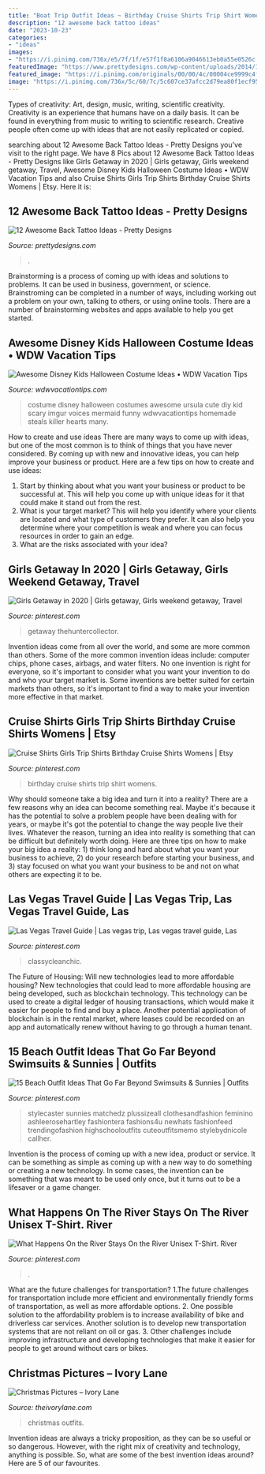 ```yaml
---
title: "Boat Trip Outfit Ideas ~ Birthday Cruise Shirts Trip Shirt Womens"
description: "12 awesome back tattoo ideas"
date: "2023-10-23"
categories:
- "ideas"
images:
- "https://i.pinimg.com/736x/e5/7f/1f/e57f1f8a6106a9046613eb0a55e0526c.jpg"
featuredImage: "https://www.prettydesigns.com/wp-content/uploads/2014/12/Beautiful-Back-Tattoo.jpg"
featured_image: "https://i.pinimg.com/originals/00/00/4c/00004ce9999c4fac6f63f95dc94fff81.jpg"
image: "https://i.pinimg.com/736x/5c/60/7c/5c607ce37afcc2d79ea80f1ecf95c4e4.jpg"
---
```



Types of creativity: Art, design, music, writing, scientific creativity.
Creativity is an experience that humans have on a daily basis. It can be found in everything from music to writing to scientific research. Creative people often come up with ideas that are not easily replicated or copied.

	

		
searching about 12 Awesome Back Tattoo Ideas - Pretty Designs you've visit to the right page. We have 8 Pics about 12 Awesome Back Tattoo Ideas - Pretty Designs like Girls Getaway in 2020 | Girls getaway, Girls weekend getaway, Travel, Awesome Disney Kids Halloween Costume Ideas • WDW Vacation Tips and also Cruise Shirts Girls Trip Shirts Birthday Cruise Shirts Womens | Etsy. Here it is:
		
    
## 12 Awesome Back Tattoo Ideas - Pretty Designs

<img loading=lazy src="https://www.prettydesigns.com/wp-content/uploads/2014/12/Beautiful-Back-Tattoo.jpg" onerror="this.onerror=null;this.src='https://tse3.mm.bing.net/th?id=OIP.IND4xC9k3CEQHo3WxyQVHQHaKg&amp;pid=15.1';" alt="12 Awesome Back Tattoo Ideas - Pretty Designs">

_Source: prettydesigns.com_

>. 

	

Brainstorming is a process of coming up with ideas and solutions to problems. It can be used in business, government, or science. Brainstroming can be completed in a number of ways, including working out a problem on your own, talking to others, or using online tools. There are a number of brainstorming websites and apps available to help you get started.

    
## Awesome Disney Kids Halloween Costume Ideas • WDW Vacation Tips

<img loading=lazy src="https://www.wdwvacationtips.com/wp-content/uploads/2016/09/urseula-costume-1-768x1024-1.jpg" onerror="this.onerror=null;this.src='https://tse4.mm.bing.net/th?id=OIP.Fr-36AKJimakunSk36d77AHaJ4&amp;pid=15.1';" alt="Awesome Disney Kids Halloween Costume Ideas • WDW Vacation Tips">

_Source: wdwvacationtips.com_

>costume disney halloween costumes awesome ursula cute diy kid scary imgur voices mermaid funny wdwvacationtips homemade steals killer hearts many. 

	

How to create and use ideas
There are many ways to come up with ideas, but one of the most common is to think of things that you have never considered. By coming up with new and innovative ideas, you can help improve your business or product. Here are a few tips on how to create and use ideas: 
1. Start by thinking about what you want your business or product to be successful at. This will help you come up with unique ideas for it that could make it stand out from the rest. 
2. What is your target market? This will help you identify where your clients are located and what type of customers they prefer. It can also help you determine where your competition is weak and where you can focus resources in order to gain an edge. 
3. What are the risks associated with your idea?

    
## Girls Getaway In 2020 | Girls Getaway, Girls Weekend Getaway, Travel

<img loading=lazy src="https://i.pinimg.com/736x/49/7a/c7/497ac7557b0abfc631bd049e79b1e45d.jpg" onerror="this.onerror=null;this.src='https://tse4.mm.bing.net/th?id=OIP.paDHyw-jtUeFtpNBp_MPHQHaLG&amp;pid=15.1';" alt="Girls Getaway in 2020 | Girls getaway, Girls weekend getaway, Travel">

_Source: pinterest.com_

>getaway thehuntercollector. 

	

Invention ideas come from all over the world, and some are more common than others. Some of the more common invention ideas include: computer chips, phone cases, airbags, and water filters. No one invention is right for everyone, so it's important to consider what you want your invention to do and who your target market is. Some inventions are better suited for certain markets than others, so it's important to find a way to make your invention more effective in that market.

    
## Cruise Shirts Girls Trip Shirts Birthday Cruise Shirts Womens | Etsy

<img loading=lazy src="https://i.pinimg.com/736x/e5/7f/1f/e57f1f8a6106a9046613eb0a55e0526c.jpg" onerror="this.onerror=null;this.src='https://tse3.mm.bing.net/th?id=OIP.UEwyugklXylMT_OWo9n_-AHaNi&amp;pid=15.1';" alt="Cruise Shirts Girls Trip Shirts Birthday Cruise Shirts Womens | Etsy">

_Source: pinterest.com_

>birthday cruise shirts trip shirt womens. 

	

Why should someone take a big idea and turn it into a reality?
There are a few reasons why an idea can become something real. Maybe it's because it has the potential to solve a problem people have been dealing with for years, or maybe it's got the potential to change the way people live their lives. Whatever the reason, turning an idea into reality is something that can be difficult but definitely worth doing. Here are three tips on how to make your big idea a reality: 1) think long and hard about what you want your business to achieve, 2) do your research before starting your business, and 3) stay focused on what you want your business to be and not on what others are expecting it to be.

    
## Las Vegas Travel Guide | Las Vegas Trip, Las Vegas Travel Guide, Las

<img loading=lazy src="https://i.pinimg.com/originals/00/00/4c/00004ce9999c4fac6f63f95dc94fff81.jpg" onerror="this.onerror=null;this.src='https://tse4.mm.bing.net/th?id=OIP.kPvDHRZ4wRYh0rfQZIYvXQHaJ4&amp;pid=15.1';" alt="Las Vegas Travel Guide | Las vegas trip, Las vegas travel guide, Las">

_Source: pinterest.com_

>classycleanchic. 

	

The Future of Housing: Will new technologies lead to more affordable housing?
New technologies that could lead to more affordable housing are being developed, such as blockchain technology. This technology can be used to create a digital ledger of housing transactions, which would make it easier for people to find and buy a place. Another potential application of blockchain is in the rental market, where leases could be recorded on an app and automatically renew without having to go through a human tenant.

    
## 15 Beach Outfit Ideas That Go Far Beyond Swimsuits &amp; Sunnies | Outfits

<img loading=lazy src="https://i.pinimg.com/736x/0c/6c/f3/0c6cf3d553bde7a549f07ca5d0a6b9af.jpg" onerror="this.onerror=null;this.src='https://tse4.mm.bing.net/th?id=OIP.vHRZZ4MByrckGR3VvOpagQHaLG&amp;pid=15.1';" alt="15 Beach Outfit Ideas That Go Far Beyond Swimsuits &amp; Sunnies | Outfits">

_Source: pinterest.com_

>stylecaster sunnies matchedz plussizeall clothesandfashion feminino ashleerosehartley fashiontera fashions4u newhats fashionfeed trendingofashion highschooloutfits cuteoutfitsmemo stylebydnicole callher. 

	

Invention is the process of coming up with a new idea, product or service. It can be something as simple as coming up with a new way to do something or creating a new technology. In some cases, the invention can be something that was meant to be used only once, but it turns out to be a lifesaver or a game changer.

    
## What Happens On The River Stays On The River Unisex T-Shirt. River

<img loading=lazy src="https://i.pinimg.com/736x/5c/60/7c/5c607ce37afcc2d79ea80f1ecf95c4e4.jpg" onerror="this.onerror=null;this.src='https://tse4.mm.bing.net/th?id=OIP.FdtR-sQE37TDbMu6AeJDlwHaLH&amp;pid=15.1';" alt="What Happens On the River Stays On the River Unisex T-Shirt. River">

_Source: pinterest.com_

>. 

	

What are the future challenges for transportation?
1.The future challenges for transportation include more efficient and environmentally friendly forms of transportation, as well as more affordable options. 
2. One possible solution to the affordability problem is to increase availability of bike and driverless car services. Another solution is to develop new transportation systems that are not reliant on oil or gas. 
3. Other challenges include improving infrastructure and developing technologies that make it easier for people to get around without cars or bikes.

    
## Christmas Pictures – Ivory Lane

<img loading=lazy src="http://theivorylane.com/wp-content/uploads/2016/12/10-2-800x1142.jpg" onerror="this.onerror=null;this.src='https://tse1.mm.bing.net/th?id=OIP.t8SCUAfCLfq3nMO1UzKoDgHaKk&amp;pid=15.1';" alt="Christmas Pictures – Ivory Lane">

_Source: theivorylane.com_

>christmas outfits. 

	

Invention ideas are always a tricky proposition, as they can be so useful or so dangerous. However, with the right mix of creativity and technology, anything is possible. So, what are some of the best invention ideas around? Here are 5 of our favourites.

